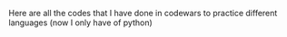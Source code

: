 Here are all the codes that I have done in codewars to practice different languages (now I only have of python)
